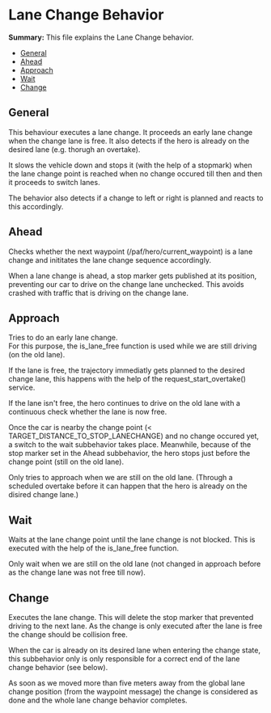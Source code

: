 # Lane Change Behavior

**Summary:** This file explains the Lane Change behavior.

- [General](#general)
- [Ahead](#ahead)
- [Approach](#approach)
- [Wait](#wait)
- [Change](#change)

## General

This behaviour executes a lane change. It proceeds an early lane change when the change lane is free. It also detects if the hero is already on the desired lane (e.g. thorugh an overtake).

It slows the vehicle down and stops it (with the help of a stopmark) when the lane change point is reached when no change occured till then and then it proceeds to switch lanes.

The behavior also detects if a change to left or right is planned and reacts to this accordingly.

## Ahead

Checks whether the next waypoint (/paf/hero/current_waypoint) is a lane change and inititates the lane change sequence accordingly.

When a lane change is ahead, a stop marker gets published at its position, preventing our car to drive on the change lane unchecked. This avoids crashed with traffic that is driving on the change lane.

## Approach

Tries to do an early lane change. \
For this purpose, the is_lane_free function is used while we are still driving (on the old lane).

If the lane is free, the trajectory immediatly gets planned to the desired change lane, this happens with the help of the request_start_overtake() service.

If the lane isn't free, the hero continues to drive on the old lane with a continuous check whether the lane is now free.

Once the car is nearby the change point (< TARGET_DISTANCE_TO_STOP_LANECHANGE) and no change occured yet, a switch to the wait subbehavior takes place. Meanwhile, because of the stop marker set in the Ahead subbehavior, the hero stops just before the change point (still on the old lane).

Only tries to approach when we are still on the old lane. (Through a
scheduled overtake before it can happen that the hero is already on the disired change lane.)

## Wait

Waits at the lane change point until the lane change is not blocked. This is executed with the
help of the is_lane_free function.

Only wait when we are still on the old lane (not changed in approach before as the change lane was not free till now).

## Change

Executes the lane change. This will delete the stop marker that prevented driving to the next lane. As the change is only executed after the lane is free the change should be collision free.

When the car is already on its desired lane when entering the change state, this subbehavior only is only responsible for a correct end of the lane change behavior (see below).

As soon as we moved more than five meters away from the global lane change position (from the waypoint message) the change is considered as done and the whole lane change behavior completes.
